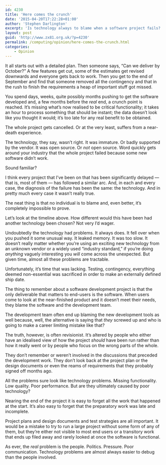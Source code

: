 ```yaml
---
id: 4230
title: 'Here comes the crunch'
date: '2015-04-20T17:22:28+01:00'
author: 'Stephen Darlington'
excerpt: 'Is technology always to blame when a software project fails?'
layout: post
guid: 'http://www.zx81.org.uk/?p=4230'
permalink: /computing/opinion/here-comes-the-crunch.html
categories:
    - Opinion
---
```


It all starts out with a detailed plan. Then someone says, “Can we deliver by October?” A few features get cut, some of the estimates get revised downwards and everyone gets back to work. Then you get to the end of September and find that someone removed all the contingency and that in the rush to finish the requirements a heap of important stuff got missed.

You spend days, weeks, quite possibly months pushing to get the software developed and, a few months before the *real* end, a crunch point is reached. It’s missing what’s now realised to be critical functionality; it takes an hour to process something that should be instant; the data doesn’t look like you thought it would; it’s too late for any real benefit to be obtained.

The whole project gets cancelled. Or at the very least, suffers from a near-death experience.

The technology, they say, wasn’t right. It was immature. Or badly supported by the vendor. It was open source. Or *not* open source. Word quickly gets around your industry that the whole project failed because some new software didn’t work.

Sound familiar?

I think every project that I’ve been on that has been significantly delayed — that is, most of them — has followed a similar arc. And, in each and every case, the diagnosis of the failure has been the same: the technology. And in pretty much every case it wasn’t really true.

The neat thing is that no individual is to blame and, even better, it’s completely impossible to prove.

Let’s look at the timeline above. How different would this have been had another technology been chosen? Not very I’d wager.

Undoubtedly the technology had problems. It always does. It fell over when you pushed it some unusual way. It leaked memory. It was too slow. It doesn’t really matter whether you’re using an exciting new technology from an unknown vendor or a widely used “industry standard,” if you’re doing *anything* vaguely interesting you *will* come across the unexpected. But given time, almost all these problems are tractable.

Unfortunately, it’s time that was lacking. Testing, contingency, everything deemed non-essential was sacrificed in order to make an externally defined ship date.

The thing to remember about a software development project is that the only deliverable that matters to end-users is the software. When users come to look at the near-finished product and it doesn’t meet their needs, they blame the software and the development team.

The development team often end up blaming the new development tools as well because, well, the alternative is saying that *they* screwed up and who is going to make a career limiting mistake like that?

The truth, however, is often revisionist. It’s altered by people who either have an idealised view of how the project *should* have been run rather than how it really went or by people who focus on the wrong parts of the whole.

They don’t remember or weren’t involved in the discussions that preceded the development work. They don’t look back at the project plan or the design documents or even the reams of requirements that they probably signed off months ago.

All the problems sure look like technology problems. Missing functionality. Low quality. Poor performance. But are they ultimately caused by poor technology?

Nearing the end of the project it is easy to forget all the work that happened at the start. It’s also easy to forget that the preparatory work was late and incomplete.

Project plans and design documents and test strategies are all important. It would be a mistake to try to run a large project without some form of any of them, but they’re either not visible to most end users or a transitory work that ends up filed away and rarely looked at once the software is functional.

As ever, the *real* problem is the people. Politics. Pressure. Poor communication. Technology problems are almost always easier to debug than the people involved.